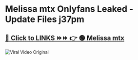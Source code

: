 
 # Melissa mtx Onlyfans Leaked - Update Files j37pm

## <h2><a href="https://clipsfans.com/Melissa_mtx&ref=git">🔗 Click to LINKS ⏩⏩ 👉 🟢 Melissa mtx </a></h2>

<a href="https://clipsfans.com/Melissa_mtx&ref=git" rel="nofollow" data-target="animated-image.originalLink"><img src="https://i.ibb.co.com/xMMVF88/686577567.gif" alt="Viral Video Original" style="max-width: 100%; display: inline-block;" data-target="animated-image.originalImage"></a>

